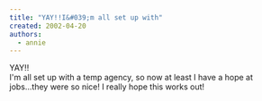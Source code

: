 ```yaml
---
title: "YAY!!I&#039;m all set up with"
created: 2002-04-20
authors: 
  - annie
---
```


YAY!!  
I'm all set up with a temp agency, so now at least I have a hope at jobs...they were so nice! I really hope this works out!
